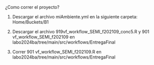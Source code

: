 ¿Como correr el proyecto?
1.	Descargar el archivo miAmbiente.yml en la siguiente carpeta: 
Home/Buckets/B1

2.	Descargar el archivo 919vf_workflow_SEMI_f202109_conc5.R y 901 vf_workflow_SEMI_f202109  en labo2024ba/tree/main/src/workflows/EntregaFinal

3.	Correr 901 vf_workflow_SEMI_f202109.R  en labo2024ba/tree/main/src/workflows/EntregaFinal
